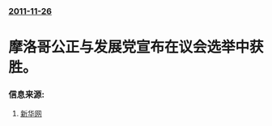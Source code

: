 ### [2011-11-26](/news/2011/11/26/index.md)

##### 
#  摩洛哥公正与发展党宣布在议会选举中获胜。




### 信息来源:

1. [新华网](http://news.xinhuanet.com/world/2011-11/27/c_122341255.htm)
